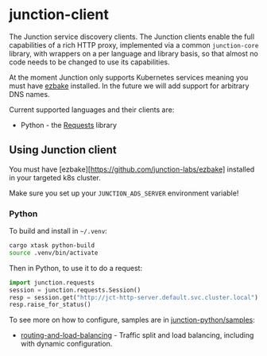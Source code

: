 # junction-client

The Junction service discovery clients. The Junction clients enable the full
capabilities of a rich HTTP proxy, implemented via a common `junction-core`
library, with wrappers on a per language and library basis, so that almost no
code needs to be changed to use its capabilities. 

At the moment Junction only supports Kubernetes services meaning you must have
[ezbake][ezbake] installed. In the future we will add support for arbitrary DNS
names.

Current supported languages and their clients are:
* Python - the [Requests][requests] library

[ezbake]: https://github.com/junction-labs/ezbake
[requests]: https://pypi.org/project/requests/

## Using Junction client

You must have [ezbake][https://github.com/junction-labs/ezbake] installed in
your targeted k8s cluster.

Make sure you set up your `JUNCTION_ADS_SERVER` environment variable!

### Python

To build and install in `~/.venv`:
```bash 
cargo xtask python-build
source .venv/bin/activate
```

Then in Python, to use it to do a request:
```python
import junction.requests
session = junction.requests.Session()
resp = session.get("http://jct-http-server.default.svc.cluster.local")
resp.raise_for_status()
```

To see more on how to configure, samples are in
[junction-python/samples](./junction-python/samples/):

* [routing-and-load-balancing](./junction-python/samples/routing-and-load-balancing/README.md) -
  Traffic split and load balancing, including with dynamic configuration.
